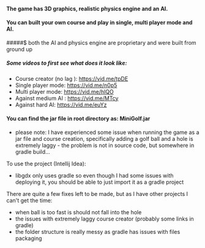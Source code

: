 
#### The game has 3D graphics, realistic physics engine and an AI.
#### You can built your own course and play in single, multi player mode and AI.
#####$ both the AI and physics engine are proprietary and were built from ground up 

##### Some videos to first see what does it look like: 
- Course creator (no lag ):  https://vid.me/tpDE
- Single player mode: https://vid.me/n0p5
- Multi player mode: https://vid.me/hlQO
- Against medium AI : https://vid.me/MTcy
- Against hard AI: https://vid.me/euYz



#### You can find the jar file in root directory as: MiniGolf.jar

- please note: 
I have experienced some issue when running the game as a jar file and course creation, 
specifically adding a golf ball and a hole is extremely laggy - the problem is not in source code, but somewhere in gradle build... 



To use the project (Intellij Idea):
- libgdx only uses gradle so even though I had some issues with deploying it, 
 you should be able to just import it as a gradle project



There are quite a few fixes left to be made, but as I have other projects I can't get the time:
- when ball is too fast is should not fall into the hole
- the issues with extremely laggy course creator (probably some links in gradle)
- the folder structure is really messy as gradle has issues with files packaging

